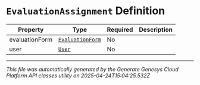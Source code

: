 # `EvaluationAssignment` Definition

| Property | Type | Required | Description |
|----------|------|----------|-------------|
| evaluationForm | [`EvaluationForm`](evaluationform-definition.md) | No |  |
| user | [`User`](user-definition.md) | No |  |

---

*This file was automatically generated by the Generate Genesys Cloud Platform API classes utility on 2025-04-24T15:04:25.532Z*